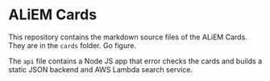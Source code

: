 # ALiEM Cards

This repository contains the markdown source files of the ALiEM Cards. They are in the `cards` folder. Go figure.

The `api` file contains a Node JS app that error checks the cards and builds a static JSON backend and AWS Lambda search service.
